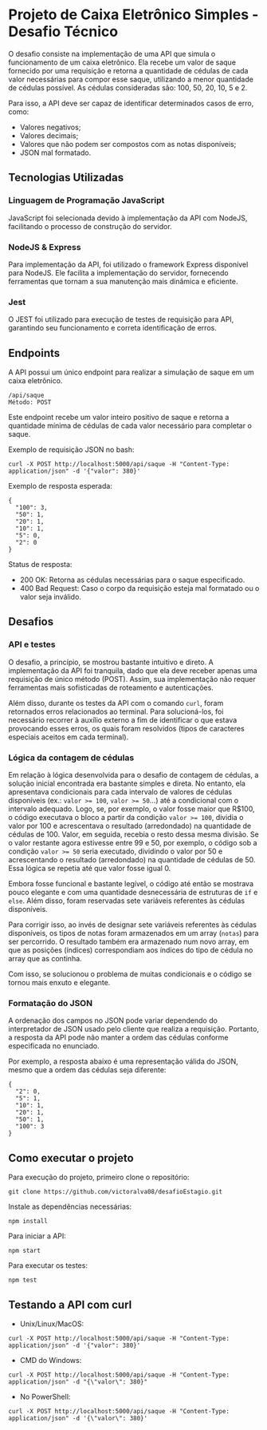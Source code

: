 # Projeto de Caixa Eletrônico Simples - Desafio Técnico
O desafio consiste na implementação de uma API que simula o funcionamento de um caixa eletrônico. Ela recebe um valor de saque fornecido por uma requisição e retorna a quantidade de cédulas de cada valor necessárias para compor esse saque, utilizando a menor quantidade de cédulas possível. As cédulas consideradas são: 100, 50, 20, 10, 5 e 2.

Para isso, a API deve ser capaz de identificar determinados casos de erro, como:
* Valores negativos;
* Valores decimais;
* Valores que não podem ser compostos com as notas disponíveis;
* JSON mal formatado.

## Tecnologias Utilizadas

### Linguagem de Programação JavaScript
JavaScript foi selecionada devido à implementação da API com NodeJS, facilitando o processo de construção do servidor.

### NodeJS & Express
Para implementação da API, foi utilizado o framework Express disponível para NodeJS. Ele facilita a implementação do servidor, fornecendo ferramentas que tornam a sua manutenção mais dinâmica e eficiente.

### Jest
O JEST foi utilizado para execução de testes de requisição para API, garantindo seu funcionamento e correta identificação de erros.

## Endpoints
A API possui um único endpoint para realizar a simulação de saque em um caixa eletrônico.

```
/api/saque
Método: POST
```

Este endpoint recebe um valor inteiro positivo de saque e retorna a quantidade mínima de cédulas de cada valor necessário para completar o saque.

Exemplo de requisição JSON no bash:
```
curl -X POST http://localhost:5000/api/saque -H "Content-Type: application/json" -d '{"valor": 380}'
```
Exemplo de resposta esperada:
```
{
  "100": 3,
  "50": 1,
  "20": 1,
  "10": 1,
  "5": 0,
  "2": 0
}
```
Status de resposta:

* 200 OK: Retorna as cédulas necessárias para o saque especificado.
* 400 Bad Request: Caso o corpo da requisição esteja mal formatado ou o valor seja inválido.

## Desafios

### API e testes
O desafio, a princípio, se mostrou bastante intuitivo e direto. A implementação da API foi tranquila, dado que ela deve receber apenas uma requisição de único método (POST). Assim, sua implementação não requer ferramentas mais sofisticadas de roteamento e autenticações.

Além disso, durante os testes da API com o comando ```curl```, foram retornados erros relacionados ao terminal. Para solucioná-los, foi necessário recorrer à auxílio externo a fim de identificar o que estava provocando esses erros, os quais foram resolvidos (tipos de caracteres especiais aceitos em cada terminal).


### Lógica da contagem de cédulas
Em relação à lógica desenvolvida para o desafio de contagem de cédulas, a solução inicial encontrada era bastante simples e direta. No entanto, ela apresentava condicionais para cada intervalo de valores de cédulas disponíveis (ex.: ```valor >= 100```, ```valor >= 50```...) até a condicional com o intervalo adequado.
Logo, se, por exemplo, o valor fosse maior que R$100, o código executava o bloco a partir da condição ```valor >= 100```, dividia o valor por 100 e acrescentava o resultado (arredondado) na quantidade de cédulas de 100. Valor, em seguida, recebia o resto dessa mesma divisão. Se o valor restante agora estivesse entre 99 e 50, por exemplo, o código sob a condição ```valor >= 50``` seria executado, dividindo o valor por 50 e acrescentando o resultado (arredondado) na quantidade de cédulas de 50.
Essa lógica se repetia até que valor fosse igual 0.

Embora fosse funcional e bastante legível, o código até então se mostrava pouco elegante e com uma quantidade desnecessária de estruturas de ```if``` e ```else```. Além disso, foram reservadas sete variáveis referentes às cédulas disponíveis.

Para corrigir isso, ao invés de designar sete variáveis referentes às cédulas disponíveis, os tipos de notas foram armazenados em um array (```notas```) para ser percorrido. O resultado também era armazenado num novo array, em que as posições (índices) correspondiam aos índices do tipo de cédula no array que as continha.

Com isso, se solucionou o problema de muitas condicionais e o código se tornou mais enxuto e elegante.

### Formatação do JSON
A ordenação dos campos no JSON pode variar dependendo do interpretador de JSON usado pelo cliente que realiza a requisição. Portanto, a resposta da API pode não manter a ordem das cédulas conforme especificada no enunciado.

Por exemplo, a resposta abaixo é uma representação válida do JSON, mesmo que a ordem das cédulas seja diferente:

```
{
  "2": 0,
  "5": 1,
  "10": 1,
  "20": 1,
  "50": 1,
  "100": 3
}
```


## Como executar o projeto
Para execução do projeto, primeiro clone o repositório:

```
git clone https://github.com/victoralva08/desafioEstagio.git
```

Instale as dependências necessárias:
``` 
npm install
```

Para iniciar a API:
```
npm start
``` 

Para executar os testes:
```
npm test
```

## Testando a API com curl
* Unix/Linux/MacOS:
```
curl -X POST http://localhost:5000/api/saque -H "Content-Type: application/json" -d '{"valor": 380}'
```
* CMD do Windows:
```
curl -X POST http://localhost:5000/api/saque -H "Content-Type: application/json" -d "{\"valor\": 380}"
```
* No PowerShell:
```
curl -X POST http://localhost:5000/api/saque -H "Content-Type: application/json" -d '{\"valor\": 380}'
```

